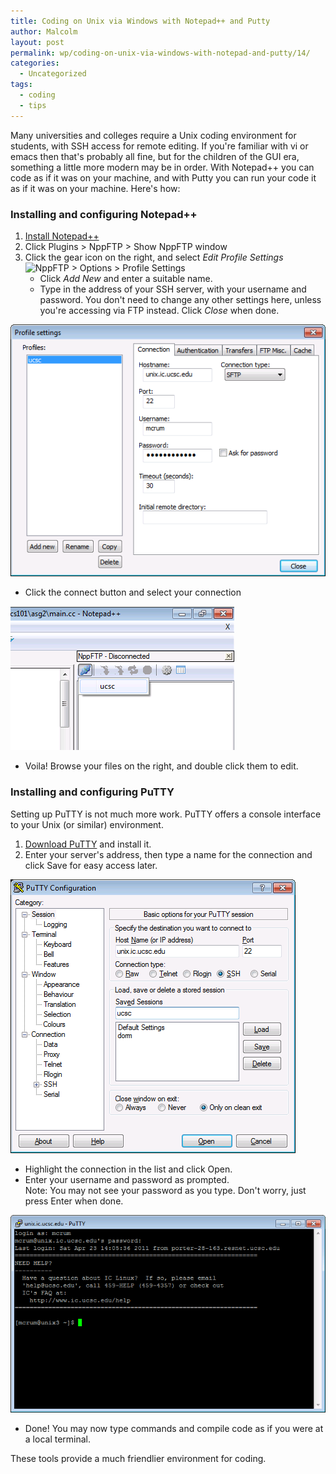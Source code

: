 ```yaml
---
title: Coding on Unix via Windows with Notepad++ and Putty
author: Malcolm
layout: post
permalink: wp/coding-on-unix-via-windows-with-notepad-and-putty/14/
categories:
  - Uncategorized
tags:
  - coding
  - tips
---
```

Many universities and colleges require a Unix coding environment for students, with SSH access for remote editing. If you're familiar with vi or emacs then that's probably all fine, but for the children of the GUI era, something a little more modern may be in order. With Notepad++ you can code as if it was on your machine, and with Putty you can run your code it as if it was on your machine. Here's how:

### Installing and configuring Notepad++

1. [Install Notepad++][1]
2. Click Plugins > NppFTP > Show NppFTP window
3. Click the gear icon on the right, and select *Edit Profile Settings* 
![NppFTP > Options > Profile Settings](nppftp.png)
   * Click *Add New* and enter a suitable name.
   * Type in the address of your SSH server, with your username and password. You don't need to change any other settings here, unless you're accessing via FTP instead. Click *Close* when done. 

![Profile Settings](/assets/npp_profile.png)

   * Click the connect button and select your connection 

![Select your connection](/assets/npp_connect.png)

   * Voila! Browse your files on the right, and double click them to edit.
            
### Installing and configuring PuTTY

Setting up PuTTY is not much more work. PuTTY offers a console interface to your Unix (or similar) environment.
            
1. [Download PuTTY][2] and install it.
2. Enter your server's address, then type a name for the connection and click Save for easy access later. 

![Enter your server name and save the connection](/assets/putty.png)

* Highlight the connection in the list and click Open.
* Enter your username and password as prompted.  
  Note: You may not see your password as you type. Don't worry, just press Enter when done.
 
![Done!](/assets/putty_terminal.png)
* Done! You may now type commands and compile code as if you were at a local terminal.
                    
These tools provide a much friendlier environment for coding.

 [1]: http://notepad-plus-plus.org/download
 [2]: http://www.chiark.greenend.org.uk/~sgtatham/putty/download.html
